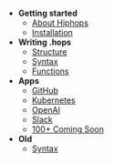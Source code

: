 - **Getting started**
  - [About Hiphops](about.md)
  - [Installation](installation.md)
  <!-- Running model (top to bottom per message, first call wins, etc) -->
  <!-- on blocks are assumed to run in parralel unless stated otherwise -->
  <!-- Managing hiphops stuff (local dev, deployed instances, pipeline storage on sequences etc) -->
  <!-- Multiple files handling -->
  <!-- Syntax highlighting -->
  <!-- Context object -->
  <!-- Referencing values responses from other calls -->
- **Writing .hops**
  - [Structure](structure.md)
  - [Syntax](syntax.md)
  - [Functions](functions.md)
- **Apps**
  - [GitHub](github.md)
  - [Kubernetes](kubernetes.md)
  - [OpenAI](openai.md)
  - [Slack](slack.md)
  - [100+ Coming Soon](coming-soon.md)
- **Old**
  - [Syntax](oldsyntax.md)

